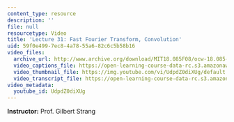 ```yaml
---
content_type: resource
description: ''
file: null
resourcetype: Video
title: 'Lecture 31: Fast Fourier Transform, Convolution'
uid: 59f0e499-7ec8-4a78-55a6-82c6c5b58b16
video_files:
  archive_url: http://www.archive.org/download/MIT18.085F08/ocw-18.085-f08-lec31_300k.mp4
  video_captions_file: https://open-learning-course-data-rc.s3.amazonaws.com/18-085-computational-science-and-engineering-i-fall-2008/5e020e4ae3bc5172a03d31e3d8d5cabd_UdpdZ0diXUg.vtt
  video_thumbnail_file: https://img.youtube.com/vi/UdpdZ0diXUg/default.jpg
  video_transcript_file: https://open-learning-course-data-rc.s3.amazonaws.com/18-085-computational-science-and-engineering-i-fall-2008/d9d94e10bd89f778588fcd7261f47148_UdpdZ0diXUg.pdf
video_metadata:
  youtube_id: UdpdZ0diXUg
---
```


**Instructor:** Prof. Gilbert Strang